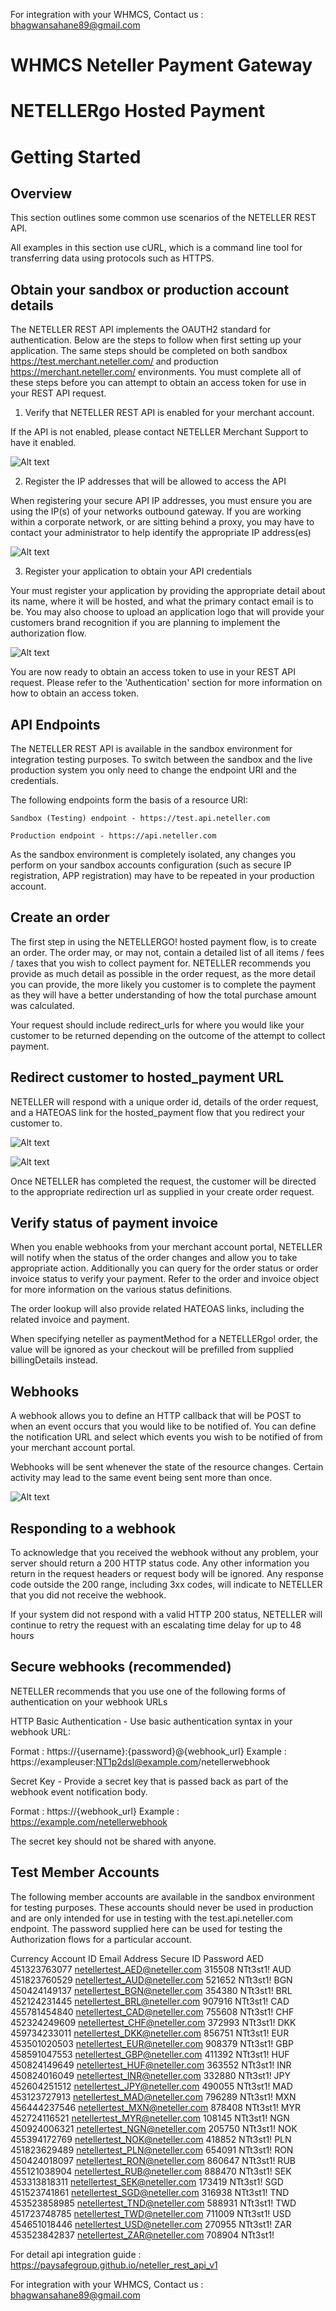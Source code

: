 For integration with your WHMCS, Contact us : bhagwansahane89@gmail.com

# WHMCS Neteller Payment Gateway

# NETELLERgo Hosted Payment

# Getting Started

## Overview

This section outlines some common use scenarios of the NETELLER REST API.

All examples in this section use cURL, which is a command line tool for transferring data using protocols such as HTTPS.

## Obtain your sandbox or production account details

The NETELLER REST API implements the OAUTH2 standard for authentication. Below are the steps to follow when first setting up your application. The same steps should be completed on both sandbox https://test.merchant.neteller.com/ and production https://merchant.neteller.com/ environments. You must complete all of these steps before you can attempt to obtain an access token for use in your REST API request.

1) Verify that NETELLER REST API is enabled for your merchant account.

If the API is not enabled, please contact NETELLER Merchant Support to have it enabled.

![Alt text](https://github.com/paysafegroup/neteller_rest_api_v1/raw/master/images/api-enabled.png "api-enabled")

2) Register the IP addresses that will be allowed to access the API

When registering your secure API IP addresses, you must ensure you are using the IP(s) of your networks outbound gateway. If you are working within a corporate network, or are sitting behind a proxy, you may have to contact your administrator to help identify the appropriate IP address(es)

![Alt text](https://github.com/paysafegroup/neteller_rest_api_v1/raw/master/images/ip-whitelisted.png "ip-whitelisted")

3) Register your application to obtain your API credentials

Your must register your application by providing the appropriate detail about its name, where it will be hosted, and what the primary contact email is to be. You may also choose to upload an application logo that will provide your customers brand recognition if you are planning to implement the authorization flow.

![Alt text](https://github.com/paysafegroup/neteller_rest_api_v1/raw/master/images/application-added.png "application-added")

You are now ready to obtain an access token to use in your REST API request. Please refer to the 'Authentication' section for more information on how to obtain an access token.

## API Endpoints

The NETELLER REST API is available in the sandbox environment for integration testing purposes. To switch between the sandbox and the live production system you only need to change the endpoint URI and the credentials.

The following endpoints form the basis of a resource URI:

    Sandbox (Testing) endpoint - https://test.api.neteller.com

    Production endpoint - https://api.neteller.com

As the sandbox environment is completely isolated, any changes you perform on your sandbox accounts configuration (such as secure IP registration, APP registration) may have to be repeated in your production account.

## Create an order

The first step in using the NETELLERGO! hosted payment flow, is to create an order. The order may, or may not, contain a detailed list of all items / fees / taxes that you wish to collect payment for. NETELLER recommends you provide as much detail as possible in the order request, as the more detail you can provide, the more likely you customer is to complete the payment as they will have a better understanding of how the total purchase amount was calculated.

Your request should include redirect_urls for where you would like your customer to be returned depending on the outcome of the attempt to collect payment.

## Redirect customer to hosted_payment URL

NETELLER will respond with a unique order id, details of the order request, and a HATEOAS link for the hosted_payment flow that you redirect your customer to.

![Alt text](https://github.com/paysafegroup/neteller_rest_api_v1/raw/master/images/go-1-choose-payment.png "go-1-choose-payment")

![Alt text](https://github.com/paysafegroup/neteller_rest_api_v1/raw/master/images/go-2-success.png "go-2-success")

Once NETELLER has completed the request, the customer will be directed to the appropriate redirection url as supplied in your create order request.

## Verify status of payment invoice

When you enable webhooks from your merchant account portal, NETELLER will notify when the status of the order changes and allow you to take appropriate action. Additionally you can query for the order status or order invoice status to verify your payment. Refer to the order and invoice object for more information on the various status definitions.

The order lookup will also provide related HATEOAS links, including the related invoice and payment.

When specifying neteller as paymentMethod for a NETELLERgo! order, the value will be ignored as your checkout will be prefilled from supplied billingDetails instead.

## Webhooks

A webhook allows you to define an HTTP callback that will be POST to when an event occurs that you would like to be notified of. You can define the notification URL and select which events you wish to be notified of from your merchant account portal.

Webhooks will be sent whenever the state of the resource changes. Certain activity may lead to the same event being sent more than once.

![Alt text](https://github.com/paysafegroup/neteller_rest_api_v1/raw/master/images/merchant-dashboard-webhooks.png "merchant-dashboard-webhooks")

## Responding to a webhook

To acknowledge that you received the webhook without any problem, your server should return a 200 HTTP status code. Any other information you return in the request headers or request body will be ignored. Any response code outside the 200 range, including 3xx codes, will indicate to NETELLER that you did not receive the webhook.

If your system did not respond with a valid HTTP 200 status, NETELLER will continue to retry the request with an escalating time delay for up to 48 hours

## Secure webhooks (recommended)

NETELLER recommends that you use one of the following forms of authentication on your webhook URLs

HTTP Basic Authentication - Use basic authentication syntax in your webhook URL:

Format : https://{username}:{password}@{webhook_url} Example : https://exampleuser:NT1p2dsl@example.com/netellerwebhook

Secret Key - Provide a secret key that is passed back as part of the webhook event notification body.

Format : https://{webhook_url} Example : https://example.com/netellerwebhook

The secret key should not be shared with anyone.

## Test Member Accounts

The following member accounts are available in the sandbox environment for testing purposes.
These accounts should never be used in production and are only intended for use in testing with the test.api.neteller.com endpoint. The password supplied here can be used for testing the Authorization flows for a particular account.

Currency 	Account ID 	  Email Address 	                Secure ID 	Password
AED 	    451323763077 	netellertest_AED@neteller.com 	315508 	    NTt3st1!
AUD 	    451823760529 	netellertest_AUD@neteller.com 	521652 	    NTt3st1!
BGN 	    450424149137 	netellertest_BGN@neteller.com 	354380 	    NTt3st1!
BRL 	    452124231445 	netellertest_BRL@neteller.com 	907916 	    NTt3st1!
CAD 	    455781454840 	netellertest_CAD@neteller.com 	755608 	    NTt3st1!
CHF 	    452324249609 	netellertest_CHF@neteller.com 	372993 	    NTt3st1!
DKK 	    459734233011 	netellertest_DKK@neteller.com 	856751 	    NTt3st1!
EUR 	    453501020503 	netellertest_EUR@neteller.com 	908379 	    NTt3st1!
GBP 	    458591047553 	netellertest_GBP@neteller.com 	411392 	    NTt3st1!
HUF 	    450824149649 	netellertest_HUF@neteller.com 	363552 	    NTt3st1!
INR 	    450824016049 	netellertest_INR@neteller.com 	332880 	    NTt3st1!
JPY 	    452604251512 	netellertest_JPY@neteller.com 	490055 	    NTt3st1!
MAD 	    453123727913 	netellertest_MAD@neteller.com 	796289 	    NTt3st1!
MXN 	    456444237546 	netellertest_MXN@neteller.com 	878408 	    NTt3st1!
MYR 	    452724116521 	netellertest_MYR@neteller.com 	108145 	    NTt3st1!
NGN 	    450924006321 	netellertest_NGN@neteller.com 	205750 	    NTt3st1!
NOK 	    455394172769 	netellertest_NOK@neteller.com 	418852 	    NTt3st1!
PLN 	    451823629489 	netellertest_PLN@neteller.com 	654091 	    NTt3st1!
RON 	    450424018097 	netellertest_RON@neteller.com 	860647 	    NTt3st1!
RUB 	    455121038904 	netellertest_RUB@neteller.com 	888470 	    NTt3st1!
SEK 	    453313818311 	netellertest_SEK@neteller.com 	173419 	    NTt3st1!
SGD 	    451523741861 	netellertest_SGD@neteller.com 	316938 	    NTt3st1!
TND 	    453523858985 	netellertest_TND@neteller.com 	588931 	    NTt3st1!
TWD 	    451723748785 	netellertest_TWD@neteller.com 	711009 	    NTt3st1!
USD 	    454651018446 	netellertest_USD@neteller.com 	270955 	    NTt3st1!
ZAR 	    453523842837 	netellertest_ZAR@neteller.com 	708904 	    NTt3st1!

For detail api integration guide : https://paysafegroup.github.io/neteller_rest_api_v1 


For integration with your WHMCS, Contact us : bhagwansahane89@gmail.com

